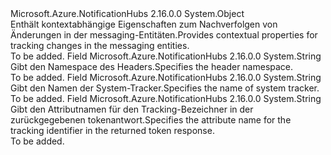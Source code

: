 <Type Name="TrackingContext" FullName="Microsoft.Azure.NotificationHubs.Tracing.TrackingContext">
  <TypeSignature Language="C#" Value="public sealed class TrackingContext" />
  <TypeSignature Language="ILAsm" Value=".class public auto ansi sealed beforefieldinit TrackingContext extends System.Object" />
  <TypeSignature Language="DocId" Value="T:Microsoft.Azure.NotificationHubs.Tracing.TrackingContext" />
  <TypeSignature Language="VB.NET" Value="Public NotInheritable Class TrackingContext" />
  <TypeSignature Language="F#" Value="type TrackingContext = class" />
  <AssemblyInfo>
    <AssemblyName>Microsoft.Azure.NotificationHubs</AssemblyName>
    <AssemblyVersion>2.16.0.0</AssemblyVersion>
  </AssemblyInfo>
  <Base>
    <BaseTypeName>System.Object</BaseTypeName>
  </Base>
  <Interfaces />
  <Docs>
    <summary><span data-ttu-id="7db5e-101">Enthält kontextabhängige Eigenschaften zum Nachverfolgen von Änderungen in der messaging-Entitäten.</span><span class="sxs-lookup"><span data-stu-id="7db5e-101">Provides contextual properties for tracking changes in the messaging entities.</span></span></summary>
    <remarks>To be added.</remarks>
  </Docs>
  <Members>
    <Member MemberName="HeaderNamespace">
      <MemberSignature Language="C#" Value="public const string HeaderNamespace;" />
      <MemberSignature Language="ILAsm" Value=".field public static literal string HeaderNamespace" />
      <MemberSignature Language="DocId" Value="F:Microsoft.Azure.NotificationHubs.Tracing.TrackingContext.HeaderNamespace" />
      <MemberSignature Language="VB.NET" Value="Public Const HeaderNamespace As String " />
      <MemberSignature Language="F#" Value="val mutable HeaderNamespace : string" Usage="Microsoft.Azure.NotificationHubs.Tracing.TrackingContext.HeaderNamespace" />
      <MemberType>Field</MemberType>
      <AssemblyInfo>
        <AssemblyName>Microsoft.Azure.NotificationHubs</AssemblyName>
        <AssemblyVersion>2.16.0.0</AssemblyVersion>
      </AssemblyInfo>
      <ReturnValue>
        <ReturnType>System.String</ReturnType>
      </ReturnValue>
      <Docs>
        <summary><span data-ttu-id="7db5e-102">Gibt den Namespace des Headers.</span><span class="sxs-lookup"><span data-stu-id="7db5e-102">Specifies the header namespace.</span></span></summary>
        <remarks>To be added.</remarks>
      </Docs>
    </Member>
    <Member MemberName="SystemTrackerName">
      <MemberSignature Language="C#" Value="public const string SystemTrackerName;" />
      <MemberSignature Language="ILAsm" Value=".field public static literal string SystemTrackerName" />
      <MemberSignature Language="DocId" Value="F:Microsoft.Azure.NotificationHubs.Tracing.TrackingContext.SystemTrackerName" />
      <MemberSignature Language="VB.NET" Value="Public Const SystemTrackerName As String " />
      <MemberSignature Language="F#" Value="val mutable SystemTrackerName : string" Usage="Microsoft.Azure.NotificationHubs.Tracing.TrackingContext.SystemTrackerName" />
      <MemberType>Field</MemberType>
      <AssemblyInfo>
        <AssemblyName>Microsoft.Azure.NotificationHubs</AssemblyName>
        <AssemblyVersion>2.16.0.0</AssemblyVersion>
      </AssemblyInfo>
      <ReturnValue>
        <ReturnType>System.String</ReturnType>
      </ReturnValue>
      <Docs>
        <summary><span data-ttu-id="7db5e-103">Gibt den Namen der System-Tracker.</span><span class="sxs-lookup"><span data-stu-id="7db5e-103">Specifies the name of system tracker.</span></span></summary>
        <remarks>To be added.</remarks>
      </Docs>
    </Member>
    <Member MemberName="TrackingIdName">
      <MemberSignature Language="C#" Value="public const string TrackingIdName;" />
      <MemberSignature Language="ILAsm" Value=".field public static literal string TrackingIdName" />
      <MemberSignature Language="DocId" Value="F:Microsoft.Azure.NotificationHubs.Tracing.TrackingContext.TrackingIdName" />
      <MemberSignature Language="VB.NET" Value="Public Const TrackingIdName As String " />
      <MemberSignature Language="F#" Value="val mutable TrackingIdName : string" Usage="Microsoft.Azure.NotificationHubs.Tracing.TrackingContext.TrackingIdName" />
      <MemberType>Field</MemberType>
      <AssemblyInfo>
        <AssemblyName>Microsoft.Azure.NotificationHubs</AssemblyName>
        <AssemblyVersion>2.16.0.0</AssemblyVersion>
      </AssemblyInfo>
      <ReturnValue>
        <ReturnType>System.String</ReturnType>
      </ReturnValue>
      <Docs>
        <summary><span data-ttu-id="7db5e-104">Gibt den Attributnamen für den Tracking-Bezeichner in der zurückgegebenen tokenantwort.</span><span class="sxs-lookup"><span data-stu-id="7db5e-104">Specifies the attribute name for the tracking identifier in the returned token response.</span></span></summary>
        <remarks>To be added.</remarks>
      </Docs>
    </Member>
  </Members>
</Type>